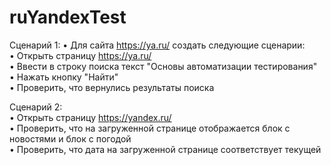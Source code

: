 # ruYandexTest
Сценарий 1:
         •       Для сайта https://ya.ru/ создать следующие сценарии:  
         •       Открыть страницу https://ya.ru/  
         •       Ввести в строку поиска текст "Основы автоматизации тестирования"  
         •       Нажать кнопку "Найти"  
         •       Проверить, что вернулись результаты поиска  

Сценарий 2:  
         •       Открыть страницу https://yandex.ru/  
         •       Проверить, что на загруженной странице отображается блок с новостями и блок с погодой  
         •       Проверить, что дата на загруженной странице соответствует текущей  
